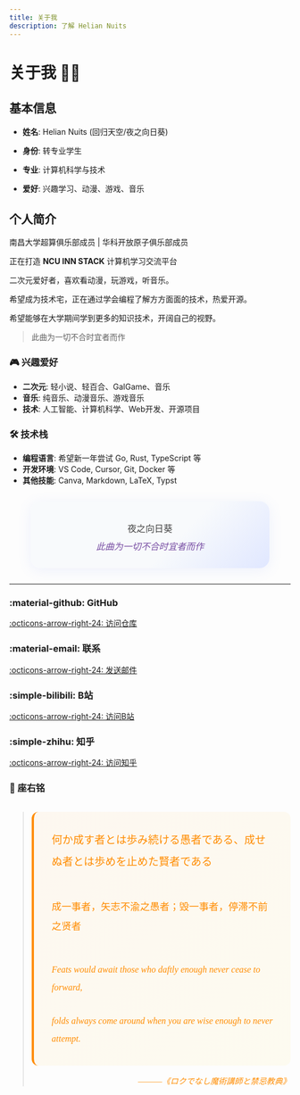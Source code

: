 ```yaml
---
title: 关于我
description: 了解 Helian Nuits
---
```


# 关于我 👨‍💻

<div class="grid" markdown>

<div class="card" markdown>

## 基本信息

- **姓名**: Helian Nuits (回归天空/夜之向日葵)

- **身份**: 转专业学生

- **专业**: 计算机科学与技术

- **爱好**: 兴趣学习、动漫、游戏、音乐

</div>

<div class="card" markdown>

## 个人简介

南昌大学超算俱乐部成员 | 华科开放原子俱乐部成员

正在打造 **NCU INN STACK** 计算机学习交流平台

二次元爱好者，喜欢看动漫，玩游戏，听音乐。

希望成为技术宅，正在通过学会编程了解方方面面的技术，热爱开源。  

希望能够在大学期间学到更多的知识技术，开阔自己的视野。

> 此曲为一切不合时宜者而作

</div>

</div>

<div class="grid" markdown>

<div class="card" markdown>

### 🎮 兴趣爱好

- **二次元**: 轻小说、轻百合、GalGame、音乐
- **音乐**: 纯音乐、动漫音乐、游戏音乐
- **技术**: 人工智能、计算机科学、Web开发、开源项目

</div>

<div class="card" markdown>

### 🛠️ 技术栈

- **编程语言**: 希望新一年尝试 Go, Rust, TypeScript 等
- **开发环境**: VS Code, Cursor, Git, Docker 等
- **其他技能**: Canva, Markdown, LaTeX, Typst

</div>

</div>

<div class="card" style="max-width: 400px; margin: 2em auto; padding: 2em 1em; background: linear-gradient(135deg, #f8fafc 60%, #e0e7ff 100%); border-radius: 18px; box-shadow: 0 4px 24px rgba(102,126,234,0.10); display: flex; flex-direction: column; align-items: center;">
  <div style="font-size: 1.15em; color: #444; font-weight: 500; text-align: center; margin-top: 0.5em;">
    夜之向日葵<br>
    <span style="display:inline-block; margin-top:0.5em; color:#764ba2; font-style:italic; font-size:1em; font-weight:400;">
      此曲为一切不合时宜者而作
    </span>
  </div>
</div>

---

<div class="grid" markdown>

<div class="card" markdown>

### :material-github: GitHub

[:octicons-arrow-right-24: 访问仓库](https://github.com/SXP-Simon/HelianNuits)

</div>

<div class="card" markdown>

### :material-email: 联系

[:octicons-arrow-right-24: 发送邮件](mailto:Nighthelianthus@email.ncu.edu.cn)

</div>

<div class="card" markdown>

### :simple-bilibili: B站

[:octicons-arrow-right-24: 访问B站](https://space.bilibili.com/609923881)

</div>

<div class="card" markdown>

### :simple-zhihu: 知乎

[:octicons-arrow-right-24: 访问知乎](https://www.zhihu.com/people/29-79-68-57-27)

</div>

</div>

<div class="grid" markdown>

<div class="card" markdown>

### 🌟 座右铭

> <p align="left" style="font-family: 'Noto Serif JP', serif; line-height: 2; background: linear-gradient(135deg, rgba(255, 140, 0, 0.05) 0%, rgba(255, 215, 0, 0.05) 100%); padding: 2rem; border-radius: 12px; border-left: 4px solid #ff8c00; margin: 2rem 0; position: relative;"><em style="font-style: normal;">
>     <span style="display: block; font-size: 1.2rem; margin-bottom: 1rem; color: #ff8c00;">何か成す者とは歩み続ける愚者である、成せぬ者とは歩めを止めた賢者である</span>
>     <br>
>     <span style="display: block; font-size: 1.1rem; margin-bottom: 1rem; color: #ff8c00;">成一事者，矢志不渝之愚者；毁一事者，停滞不前之贤者</span>
>     <br>
>     <span style="display: block; font-size: 1rem; font-style: italic; color: #ff8c00;">Feats would await those who daftly enough never cease to forward,</span>
>     <br>
>     <span style="display: block; font-size: 1rem; font-style: italic; color: #ff8c00;">folds always come around when you are wise enough to never attempt.</span>
> </em></p>
> <p align="right" style="font-family: 'Noto Serif JP', serif; color: #ff8c00; margin-top: -1rem; font-size: 0.9rem;">
>     &mdash;&mdash;&mdash;<span style="font-style: italic;">《ロクでなし魔術講師と禁忌教典》</span>
> </p>

</div>

</div>
